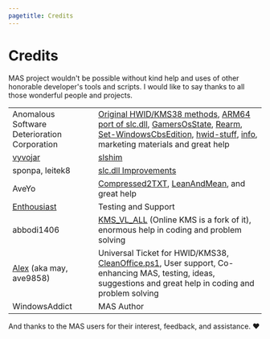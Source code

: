 ```yaml
---
pagetitle: Credits
---
```


# Credits

MAS project wouldn't be possible without kind help and uses of other honorable developer's tools and scripts. I would like to say thanks to all those wonderful people and projects.

|   |   |
|---|:--|
| Anomalous Software Deterioration Corporation | [Original HWID/KMS38 methods](https://nsaneforums.com/topic/316668-microsoft-activation-scripts/page/29/#comment-1497887), [ARM64 port of slc.dll](https://app.box.com/s/y71tpcamofcg6zv6k7by6gaex6om3q4d), [GamersOsState](https://github.com/asdcorp/GamersOsState), [Rearm](https://github.com/asdcorp/rearm), [Set-WindowsCbsEdition](https://github.com/asdcorp/Set-WindowsCbsEdition), [hwid-stuff](https://github.com/massgravel/hwid-stuff), [info](https://github.com/massgravel/activation), marketing materials and great help |
| [vyvojar](https://github.com/vyvojar) | [slshim](https://app.box.com/s/y71tpcamofcg6zv6k7by6gaex6om3q4d) |
| sponpa, leitek8 | [slc.dll Improvements](https://nsaneforums.com/topic/316668-microsoft-activation-scripts/page/21/?tab=comments#comment-1431257) |
| AveYo | [Compressed2TXT](https://github.com/AveYo/Compressed2TXT), [LeanAndMean](https://github.com/AveYo/LeanAndMean), and great help |
| [Enthousiast](https://forums.mydigitallife.net/members/enthousiast.104688/) | Testing and Support |
| abbodi1406 | [KMS_VL_ALL](https://forums.mydigitallife.net/threads/kms_vl_all-smart-activation-script.79535/#post-838808) (Online KMS is a fork of it), enormous help in coding and problem solving |
| [Alex](https://github.com/ave9858) (aka may, ave9858) | Universal Ticket for HWID/KMS38, [CleanOffice.ps1](https://gist.github.com/ave9858/9fff6af726ba3ddc646285d1bbf37e71), User support, Co-enhancing MAS, testing, ideas, suggestions and great help in coding and problem solving |
| WindowsAddict | MAS Author |

And thanks to the MAS users for their interest, feedback, and assistance. ❤️
